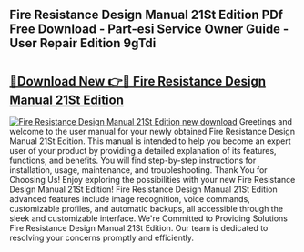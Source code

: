 ## Fire Resistance Design Manual 21St Edition PDf Free Download - Part-esi Service Owner Guide - User Repair Edition 9gTdi

# <h2><a href="http://bc37752.oget.top/?id=Fire+Resistance+Design+Manual+21St+Edition">🔗Download New 👉🔴 Fire Resistance Design Manual 21St Edition</a></h2>

[![Fire Resistance Design Manual 21St Edition new download](https://i.imgur.com/5g1atiW.png)](http://bc37752.oget.top/?id=Fire+Resistance+Design+Manual+21St+Edition)
Greetings and welcome to the user manual for your newly obtained Fire Resistance Design Manual 21St Edition. This manual is intended to help you become an expert user of your product by providing a detailed explanation of its features, functions, and benefits. You will find step-by-step instructions for installation, usage, maintenance, and troubleshooting. Thank You for Choosing Us! Enjoy exploring the possibilities with your new Fire Resistance Design Manual 21St Edition! Fire Resistance Design Manual 21St Edition advanced features include image recognition, voice commands, customizable profiles, and automatic backups, all accessible through the sleek and customizable interface. We're Committed to Providing Solutions Fire Resistance Design Manual 21St Edition. Our team is dedicated to resolving your concerns promptly and efficiently.
